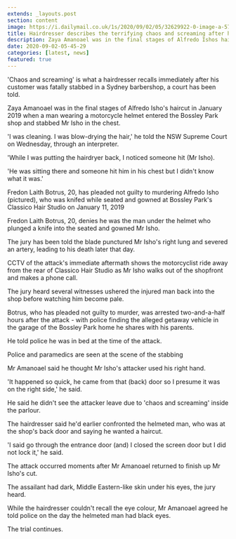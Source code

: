 ```yaml
---
extends: _layouts.post
section: content
image: https://i.dailymail.co.uk/1s/2020/09/02/05/32629922-0-image-a-57_1599021231862.jpg 
title: Hairdresser describes the terrifying chaos and screaming after his customer was stabbed to death 
description: Zaya Amanoael was in the final stages of Alfredo Ishos haircut when a man wearing a motorcycle helmet entered the shop in Sydney and stabbed Mr Isho in the chest. 
date: 2020-09-02-05-45-29 
categories: [latest, news] 
featured: true 
--- 
```

'Chaos and screaming' is what a hairdresser recalls immediately after his customer was fatally stabbed in a Sydney barbershop, a court has been told.

Zaya Amanoael was in the final stages of Alfredo Isho's haircut in January 2019 when a man wearing a motorcycle helmet entered the Bossley Park shop and stabbed Mr Isho in the chest.

'I was cleaning. I was blow-drying the hair,' he told the NSW Supreme Court on Wednesday, through an interpreter.

'While I was putting the hairdryer back, I noticed someone hit (Mr Isho).

'He was sitting there and someone hit him in his chest but I didn't know what it was.'

Fredon Laith Botrus, 20, has pleaded not guilty to murdering Alfredo Isho (pictured), who was knifed while seated and gowned at Bossley Park's Classico Hair Studio on January 11, 2019

Fredon Laith Botrus, 20, denies he was the man under the helmet who plunged a knife into the seated and gowned Mr Isho.

The jury has been told the blade punctured Mr Isho's right lung and severed an artery, leading to his death later that day.

CCTV of the attack's immediate aftermath shows the motorcyclist ride away from the rear of Classico Hair Studio as Mr Isho walks out of the shopfront and makes a phone call.

The jury heard several witnesses ushered the injured man back into the shop before watching him become pale.

Botrus, who has pleaded not guilty to murder, was arrested two-and-a-half hours after the attack - with police finding the alleged getaway vehicle in the garage of the Bossley Park home he shares with his parents.

He told police he was in bed at the time of the attack.

Police and paramedics are seen at the scene of the stabbing

Mr Amanoael said he thought Mr Isho's attacker used his right hand.

'It happened so quick, he came from that (back) door so I presume it was on the right side,' he said.

He said he didn't see the attacker leave due to 'chaos and screaming' inside the parlour.

The hairdresser said he'd earlier confronted the helmeted man, who was at the shop's back door and saying he wanted a haircut.

'I said go through the entrance door (and) I closed the screen door but I did not lock it,' he said.

The attack occurred moments after Mr Amanoael returned to finish up Mr Isho's cut.

The assailant had dark, Middle Eastern-like skin under his eyes, the jury heard.

While the hairdresser couldn't recall the eye colour, Mr Amanoael agreed he told police on the day the helmeted man had black eyes.

The trial continues.


